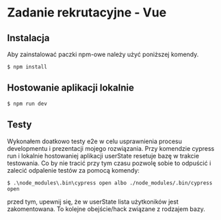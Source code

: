 # Zadanie rekrutacyjne - Vue

## Instalacja

Aby zainstalować paczki npm-owe należy użyć poniższej komendy.

```
$ npm install
```

## Hostowanie aplikacji lokalnie

```
$ npm run dev
```

## Testy

Wykonałem doatkowo testy e2e w celu usprawnienia procesu developmentu i prezentacji mojego rozwiązania. 
Przy komendzie cypress run i lokalnie hostowaniej aplikacji userState resetuje bazę w trakcie testowania.
Co by nie tracić przy tym czasu pozwolę sobie to odpuścić i zalecić odpalenie testów za pomocą komendy:
```
$ .\node_modules\.bin\cypress open albo ./node_modules/.bin/cypress open
```
przed tym, upewnij się, że w userState lista użytkoników jest zakomentowana. To kolejne obejście/hack związane z 
rodzajem bazy.
